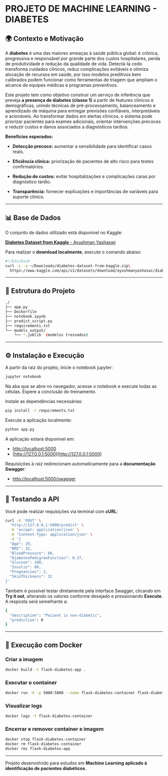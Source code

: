 
# PROJETO DE MACHINE LEARNING - DIABETES

## 🌍 Contexto e Motivação

A **diabetes** é uma das maiores ameaças à saúde pública global: é crônica, progressiva e responsável por grande parte dos custos hospitalares, perda de produtividade e redução da qualidade de vida. Detectá-la cedo transforma cuidados clínicos, reduz complicações evitáveis e otimiza alocação de recursos em saúde, por isso modelos preditivos bem calibrados podem funcionar como ferramentas de triagem que ampliam o alcance de equipes médicas e programas preventivos.

Este projeto tem como objetivo construir um serviço de inferência que preveja **a presença de diabetes (classe 1)** a partir de features clínicos e demográficas, unindo técnicas de pré-processamento, balanceamento e aprendizado de máquina para entregar previsões confiáveis, interpretáveis e acionáveis. Ao transformar dados em alertas clínicos, o sistema pode priorizar pacientes para exames adicionais, orientar intervenções precoces e reduzir custos e danos associados a diagnósticos tardios.

**Benefícios esperados:**

- **Detecção precoce:** aumentar a sensibilidade para identificar casos reais.

- **Eficiência clínica:** priorização de pacientes de alto risco para testes confirmatórios.

- **Redução de custos:** evitar hospitalizações e complicações caras por diagnóstico tardio.

- **Transparência:** fornecer explicações e importâncias de variáveis para suporte clínico.

---

## 📊 Base de Dados

O conjunto de dados utilizado está disponível no Kaggle:

[**Diabetes Dataset from Kaggle** - Ayushman Yashaswi](https://www.kaggle.com/datasets/ayushmanyashaswi/diabetes-dataset-from-kaggle)

Para realizar o **download localmente**, execute o comando abaixo:

```bash
#!/bin/bash
curl -L -o ~/Downloads/diabetes-dataset-from-kaggle.zip\
  https://www.kaggle.com/api/v1/datasets/download/ayushmanyashaswi/diabetes-dataset-from-kaggle
```

---

## 🧩 Estrutura do Projeto

```bash
./
├── app.py
├── Dockerfile
├── notebook.ipynb
├── predict_script.py
├── requirements.txt
└── models_output/
    └── *.joblib  (modelos treinados)
```

---

## ⚙️ Instalação e Execução

A partir da raiz do projeto, inicie o notebook jupyter:

```bash
jupyter notebook
```

Na aba que se abre no navegador, acesse o notebook e execute todas as células. Espere a conclusão do treinamento.

Instale as dependências necessárias:

```bash
pip install -r requirements.txt
```

Execute a aplicação localmente:

```bash
python app.py
```

A aplicação estará disponível em:

- [http://localhost:5000](http://localhost:5000)
- [http://127.0.0.1:5000](http://127.0.0.1:5000)

Requisições à raiz redirecionam automaticamente para a **documentação Swagger**:

- [http://localhost:5000/swagger](http://localhost:5000/swagger)

---

## 🧪 Testando a API

Você pode realizar requisições via terminal com **cURL**:

```bash
curl -X 'POST' \
  'http://127.0.0.1:5000/predict' \
  -H 'accept: application/json' \
  -H 'Content-Type: application/json' \
  -d '{
  "Age": 29,
  "BMI": 32,
  "BloodPressure": 80,
  "DiabetesPedigreeFunction": 0.37,
  "Glucose": 100,
  "Insulin": 80,
  "Pregnancies": 2,
  "SkinThickness": 32
}'
```

Também é possível testar diretamente pela interface Swagger, clicando em **Try it out**, alterando os valores conforme desejado e pressionando **Execute**.  
A resposta será semelhante a:

```bash
{
  "description": "Pacient is non-diabetic",
  "prediction": 0
}
```

---

## 🐳 Execução com Docker

### Criar a imagem

```bash
docker build -t flask-diabetes-app .
```

### Executar o container

```bash
docker run -d -p 5000:5000 --name flask-diabetes-container flask-diabetes-app
```

### Visualizar logs

```bash
docker logs -f flask-diabetes-container
```

### Encerrar e remover container e imagem

```bash
docker stop flask-diabetes-container
docker rm flask-diabetes-container
docker rmi flask-diabetes-app
```

---

Projeto desenvolvido para estudos em **Machine Learning aplicado à identificação de pacientes diabéticos**.
